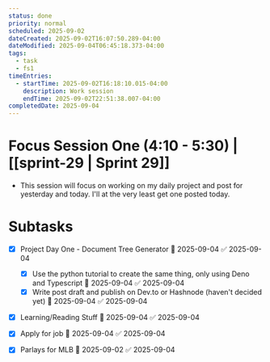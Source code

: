 ```yaml
---
status: done
priority: normal
scheduled: 2025-09-02
dateCreated: 2025-09-02T16:07:50.289-04:00
dateModified: 2025-09-04T06:45:18.373-04:00
tags:
  - task
  - fs1
timeEntries:
  - startTime: 2025-09-02T16:18:10.015-04:00
    description: Work session
    endTime: 2025-09-02T22:51:38.007-04:00
completedDate: 2025-09-04
---
```

# Focus Session One (4:10 - 5:30) | [[sprint-29 | Sprint 29]]
- This session will focus on working on my daily project and post for yesterday and today. I'll at the very least get one posted today.

# Subtasks 
- [x] Project Day One - Document Tree Generator 🚀 2025-09-04 ✅ 2025-09-04
	- [x] Use the python tutorial to create the same thing, only using Deno and Typescript 🚀 2025-09-04 ✅ 2025-09-04
	- [x] Write post draft and publish on Dev.to or Hashnode (haven't decided yet) 🚀 2025-09-04 ✅ 2025-09-04
- [x] Learning/Reading Stuff 🚀 2025-09-04 ✅ 2025-09-04
- [x] Apply for job 🚀 2025-09-04 ✅ 2025-09-04
- [x] Parlays for MLB 🚀 2025-09-02 ✅ 2025-09-04

